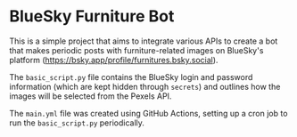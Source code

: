 # BlueSky Furniture Bot

This is a simple project that aims to integrate various APIs to create a bot that makes periodic posts with furniture-related images on BlueSky's platform (https://bsky.app/profile/furnitures.bsky.social).

The `basic_script.py` file contains the BlueSky login and password information (which are kept hidden through `secrets`) and outlines how the images will be selected from the Pexels API.

The `main.yml` file was created using GitHub Actions, setting up a cron job to run the `basic_script.py` periodically.
